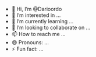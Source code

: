 - 👋 Hi, I’m @Darioordo
- 👀 I’m interested in ...
- 🌱 I’m currently learning ...
- 💞️ I’m looking to collaborate on ...
- 📫 How to reach me ...
- 😄 Pronouns: ...
- ⚡ Fun fact: ...

<!---
Darioordo/Darioordo is a ✨ special ✨ repository because its `README.md` (this file) appears on your GitHub profile.
You can click the Preview link to take a look at your changes.
--->
